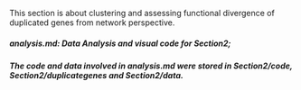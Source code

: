 This section is about clustering and assessing functional divergence of duplicated genes from network perspective.
##### analysis.md: Data Analysis and visual code for Section2;
##### The code and data involved in analysis.md were stored in Section2/code, Section2/duplicategenes and Section2/data.
